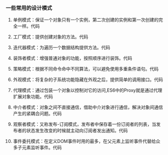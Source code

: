 ### 一些常用的设计模式
1. 单例模式：保证一个对象只有一个实例，第二次创建的实例和第一次创建的完全一样。代码

2. 工厂模式：提供创建对象的方法。代码

3. 迭代器模式：为遍历一个数据结构提供方法。代码

4. 装饰者模式：增强普通对象的功能，按照顺序进行装饰。代码

5. 策略模式：根据不同命令命中不同算法，可以避免使用多重条件语句。代码

6. 外观模式：将复杂的子系统功能隐藏在外观之后，提供简单的调用接口。代码

7. 代理模式：通过包装一个对象以控制对它的访问,ES6中的Proxy就是通过代理扩展对象功能。代码

8. 中介者模式：对象之间不直接通信，借助中介对象进行通信，解决对象间通信产生的紧耦合问题。代码

9. 观察者模式：又称发布-订阅模式，发布者中保存着一份订阅者的列表，当发布者的状态发生改变的时候就主动向订阅者发出通知。代码

10. 事件委托模式：在定义DOM事件时用的最多，在父元素上监听事件代替给众多子元素监听事件。代码